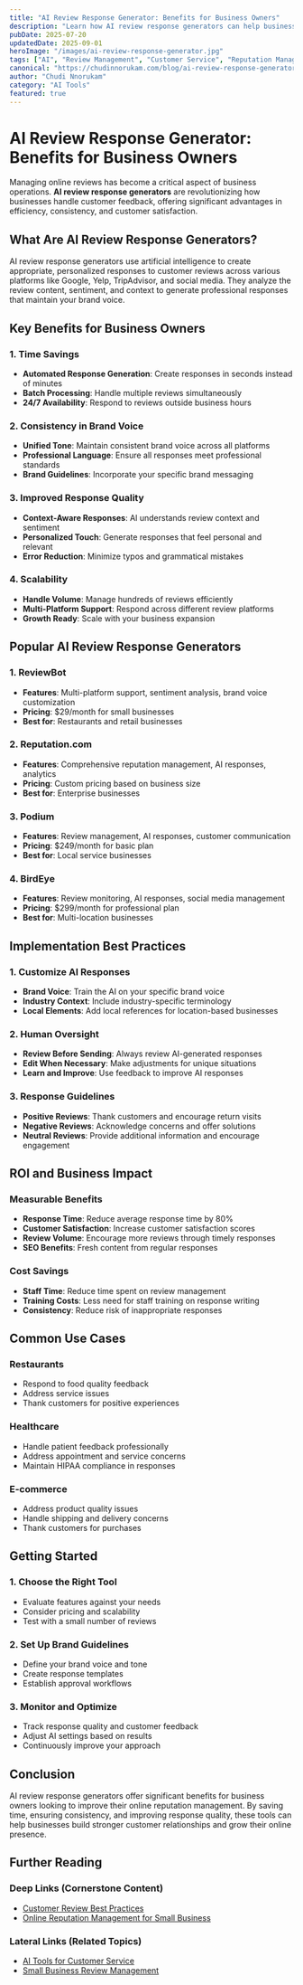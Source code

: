 ```yaml
---
title: "AI Review Response Generator: Benefits for Business Owners"
description: "Learn how AI review response generators can help business owners manage online reputation, save time, and improve customer satisfaction with automated responses."
pubDate: 2025-07-20
updatedDate: 2025-09-01
heroImage: "/images/ai-review-response-generator.jpg"
tags: ["AI", "Review Management", "Customer Service", "Reputation Management"]
canonical: "https://chudinnorukam.com/blog/ai-review-response-generator-benefits"
author: "Chudi Nnorukam"
category: "AI Tools"
featured: true
---
```


# AI Review Response Generator: Benefits for Business Owners

Managing online reviews has become a critical aspect of business operations. **AI review response generators** are revolutionizing how businesses handle customer feedback, offering significant advantages in efficiency, consistency, and customer satisfaction.

## What Are AI Review Response Generators?

AI review response generators use artificial intelligence to create appropriate, personalized responses to customer reviews across various platforms like Google, Yelp, TripAdvisor, and social media. They analyze the review content, sentiment, and context to generate professional responses that maintain your brand voice.

## Key Benefits for Business Owners

### 1. Time Savings
- **Automated Response Generation**: Create responses in seconds instead of minutes
- **Batch Processing**: Handle multiple reviews simultaneously
- **24/7 Availability**: Respond to reviews outside business hours

### 2. Consistency in Brand Voice
- **Unified Tone**: Maintain consistent brand voice across all platforms
- **Professional Language**: Ensure all responses meet professional standards
- **Brand Guidelines**: Incorporate your specific brand messaging

### 3. Improved Response Quality
- **Context-Aware Responses**: AI understands review context and sentiment
- **Personalized Touch**: Generate responses that feel personal and relevant
- **Error Reduction**: Minimize typos and grammatical mistakes

### 4. Scalability
- **Handle Volume**: Manage hundreds of reviews efficiently
- **Multi-Platform Support**: Respond across different review platforms
- **Growth Ready**: Scale with your business expansion

## Popular AI Review Response Generators

### 1. ReviewBot
- **Features**: Multi-platform support, sentiment analysis, brand voice customization
- **Pricing**: $29/month for small businesses
- **Best for**: Restaurants and retail businesses

### 2. Reputation.com
- **Features**: Comprehensive reputation management, AI responses, analytics
- **Pricing**: Custom pricing based on business size
- **Best for**: Enterprise businesses

### 3. Podium
- **Features**: Review management, AI responses, customer communication
- **Pricing**: $249/month for basic plan
- **Best for**: Local service businesses

### 4. BirdEye
- **Features**: Review monitoring, AI responses, social media management
- **Pricing**: $299/month for professional plan
- **Best for**: Multi-location businesses

## Implementation Best Practices

### 1. Customize AI Responses
- **Brand Voice**: Train the AI on your specific brand voice
- **Industry Context**: Include industry-specific terminology
- **Local Elements**: Add local references for location-based businesses

### 2. Human Oversight
- **Review Before Sending**: Always review AI-generated responses
- **Edit When Necessary**: Make adjustments for unique situations
- **Learn and Improve**: Use feedback to improve AI responses

### 3. Response Guidelines
- **Positive Reviews**: Thank customers and encourage return visits
- **Negative Reviews**: Acknowledge concerns and offer solutions
- **Neutral Reviews**: Provide additional information and encourage engagement

## ROI and Business Impact

### Measurable Benefits
- **Response Time**: Reduce average response time by 80%
- **Customer Satisfaction**: Increase customer satisfaction scores
- **Review Volume**: Encourage more reviews through timely responses
- **SEO Benefits**: Fresh content from regular responses

### Cost Savings
- **Staff Time**: Reduce time spent on review management
- **Training Costs**: Less need for staff training on response writing
- **Consistency**: Reduce risk of inappropriate responses

## Common Use Cases

### Restaurants
- Respond to food quality feedback
- Address service issues
- Thank customers for positive experiences

### Healthcare
- Handle patient feedback professionally
- Address appointment and service concerns
- Maintain HIPAA compliance in responses

### E-commerce
- Address product quality issues
- Handle shipping and delivery concerns
- Thank customers for purchases

## Getting Started

### 1. Choose the Right Tool
- Evaluate features against your needs
- Consider pricing and scalability
- Test with a small number of reviews

### 2. Set Up Brand Guidelines
- Define your brand voice and tone
- Create response templates
- Establish approval workflows

### 3. Monitor and Optimize
- Track response quality and customer feedback
- Adjust AI settings based on results
- Continuously improve your approach

## Conclusion

AI review response generators offer significant benefits for business owners looking to improve their online reputation management. By saving time, ensuring consistency, and improving response quality, these tools can help businesses build stronger customer relationships and grow their online presence.

## Further Reading

### Deep Links (Cornerstone Content)
- [Customer Review Best Practices](/blog/customer-review-best-practices)
- [Online Reputation Management for Small Business](/blog/online-reputation-management-small-business)

### Lateral Links (Related Topics)
- [AI Tools for Customer Service](/blog/ai-tools-customer-service)
- [Small Business Review Management](/blog/small-business-review-management)
